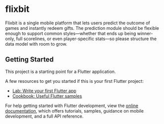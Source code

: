 # flixbit

Flixbit is a single mobile platform that lets users predict the outcome of games and instantly redeem gifts. The prediction module should be flexible enough to support common styles—whether that ends up being winner-only, full scorelines, or even player-specific stats—so please structure the data model with room to grow.

## Getting Started

This project is a starting point for a Flutter application.

A few resources to get you started if this is your first Flutter project:

- [Lab: Write your first Flutter app](https://docs.flutter.dev/get-started/codelab)
- [Cookbook: Useful Flutter samples](https://docs.flutter.dev/cookbook)

For help getting started with Flutter development, view the
[online documentation](https://docs.flutter.dev/), which offers tutorials,
samples, guidance on mobile development, and a full API reference.
